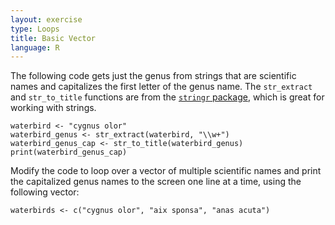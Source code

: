 ```yaml
---
layout: exercise
type: Loops
title: Basic Vector
language: R
---
```


The following code gets just the genus from strings that are scientific names and capitalizes the first letter of the genus name. The `str_extract` and `str_to_title` functions are from the [`stringr` package](https://cran.r-project.org/web/packages/stringr/vignettes/stringr.html), which is great for working with strings. 

```
waterbird <- "cygnus olor"
waterbird_genus <- str_extract(waterbird, "\\w+")
waterbird_genus_cap <- str_to_title(waterbird_genus)
print(waterbird_genus_cap)
```

Modify the code to loop over a vector of multiple scientific names and print the capitalized genus names to the screen one line at a time, using the following vector: 

```
waterbirds <- c("cygnus olor", "aix sponsa", "anas acuta")
```
